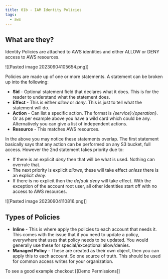```yaml
---
title: 01b - IAM Identity Policies
tags:
  - aws
---
```

## What are they?

Identity Policies are attached to AWS identities and either ALLOW or DENY access to AWS resources.

![[Pasted image 20230904105654.png]]

Policies are made up of one or more statements. A statement can be broken up into the following:

- **Sid** - Optional statement field that declares what it does. This is for the reader to understand what the statement does.
- **Effect** - This is either *allow* or *deny*. This is just to tell what the statement will do.
- **Action** - Can list a specific action. The format is *{service}:{operation}*. Or as per example above you have a wild card which could be any. Alternatively you can give a list of independent actions.
- **Resource** - This matches AWS resources.

In the above you may notice these statements overlap. The first statement basically says that any action can be performed on any S3 bucket, full access. However the 2nd statement takes priority due to:

- If there is an explicit *deny* then that will be what is used. Nothing can overrule that.
- The next priority is explicit *allows*, these will take effect *unless* there is an explicit *deny*.
- If there is no explicit then the *default* *deny* will take effect. With the exception of the account root user, all other identities start off with no access to AWS resources.

![[Pasted image 20230904110816.png]]

## Types of Policies

- **Inline** - This is where apply the policies to each account that needs it. This comes with the issue that if you need to update a policy, everywhere that uses that policy needs to be updated. You would generally use these for special/exceptional allow/denies.
- **Managed Policy** - These are created as their own object, then you can apply this to each account. So one source of truth. This should be used for common access writes for your organization.

To see a good example checkout [[Demo Permissions]]
